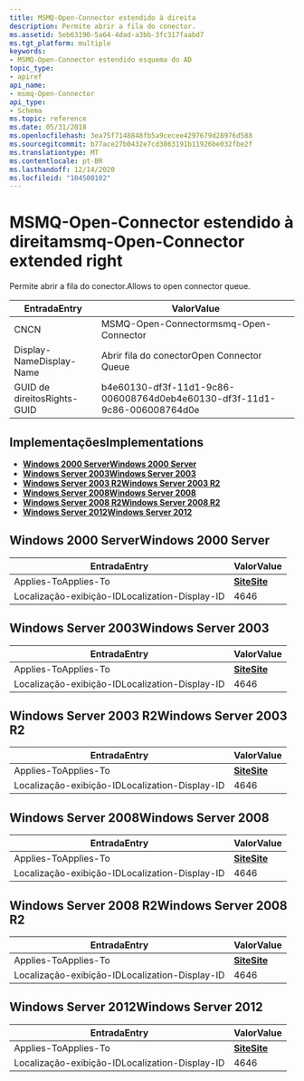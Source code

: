 ```yaml
---
title: MSMQ-Open-Connector estendido à direita
description: Permite abrir a fila do conector.
ms.assetid: 5eb63190-5a64-4dad-a3bb-3fc317faabd7
ms.tgt_platform: multiple
keywords:
- MSMQ-Open-Connector estendido esquema do AD
topic_type:
- apiref
api_name:
- msmq-Open-Connector
api_type:
- Schema
ms.topic: reference
ms.date: 05/31/2018
ms.openlocfilehash: 3ea75f7148848fb5a9cecee4297679d28976d588
ms.sourcegitcommit: b77ace27b0432e7cd3863191b11926be032fbe2f
ms.translationtype: MT
ms.contentlocale: pt-BR
ms.lasthandoff: 12/14/2020
ms.locfileid: "104500102"
---
```

# <a name="msmq-open-connector-extended-right"></a><span data-ttu-id="13eab-104">MSMQ-Open-Connector estendido à direita</span><span class="sxs-lookup"><span data-stu-id="13eab-104">msmq-Open-Connector extended right</span></span>

<span data-ttu-id="13eab-105">Permite abrir a fila do conector.</span><span class="sxs-lookup"><span data-stu-id="13eab-105">Allows to open connector queue.</span></span>



| <span data-ttu-id="13eab-106">Entrada</span><span class="sxs-lookup"><span data-stu-id="13eab-106">Entry</span></span> | <span data-ttu-id="13eab-107">Valor</span><span class="sxs-lookup"><span data-stu-id="13eab-107">Value</span></span> |
|--------------|--------------------------------------|
| <span data-ttu-id="13eab-108">CN</span><span class="sxs-lookup"><span data-stu-id="13eab-108">CN</span></span>           | <span data-ttu-id="13eab-109">MSMQ-Open-Connector</span><span class="sxs-lookup"><span data-stu-id="13eab-109">msmq-Open-Connector</span></span>                  |
| <span data-ttu-id="13eab-110">Display-Name</span><span class="sxs-lookup"><span data-stu-id="13eab-110">Display-Name</span></span> | <span data-ttu-id="13eab-111">Abrir fila do conector</span><span class="sxs-lookup"><span data-stu-id="13eab-111">Open Connector Queue</span></span>                 |
| <span data-ttu-id="13eab-112">GUID de direitos</span><span class="sxs-lookup"><span data-stu-id="13eab-112">Rights-GUID</span></span>  | <span data-ttu-id="13eab-113">b4e60130-df3f-11d1-9c86-006008764d0e</span><span class="sxs-lookup"><span data-stu-id="13eab-113">b4e60130-df3f-11d1-9c86-006008764d0e</span></span> |



## <a name="implementations"></a><span data-ttu-id="13eab-114">Implementações</span><span class="sxs-lookup"><span data-stu-id="13eab-114">Implementations</span></span>

-   [<span data-ttu-id="13eab-115">**Windows 2000 Server**</span><span class="sxs-lookup"><span data-stu-id="13eab-115">**Windows 2000 Server**</span></span>](#windows-2000-server)
-   [<span data-ttu-id="13eab-116">**Windows Server 2003**</span><span class="sxs-lookup"><span data-stu-id="13eab-116">**Windows Server 2003**</span></span>](#windows-server-2003)
-   [<span data-ttu-id="13eab-117">**Windows Server 2003 R2**</span><span class="sxs-lookup"><span data-stu-id="13eab-117">**Windows Server 2003 R2**</span></span>](#windows-server-2003-r2)
-   [<span data-ttu-id="13eab-118">**Windows Server 2008**</span><span class="sxs-lookup"><span data-stu-id="13eab-118">**Windows Server 2008**</span></span>](#windows-server-2008)
-   [<span data-ttu-id="13eab-119">**Windows Server 2008 R2**</span><span class="sxs-lookup"><span data-stu-id="13eab-119">**Windows Server 2008 R2**</span></span>](#windows-server-2008-r2)
-   [<span data-ttu-id="13eab-120">**Windows Server 2012**</span><span class="sxs-lookup"><span data-stu-id="13eab-120">**Windows Server 2012**</span></span>](#windows-server-2012)

## <a name="windows-2000-server"></a><span data-ttu-id="13eab-121">Windows 2000 Server</span><span class="sxs-lookup"><span data-stu-id="13eab-121">Windows 2000 Server</span></span>



| <span data-ttu-id="13eab-122">Entrada</span><span class="sxs-lookup"><span data-stu-id="13eab-122">Entry</span></span> | <span data-ttu-id="13eab-123">Valor</span><span class="sxs-lookup"><span data-stu-id="13eab-123">Value</span></span> |
|-------------------------|-----------------------------------|
| <span data-ttu-id="13eab-124">Applies-To</span><span class="sxs-lookup"><span data-stu-id="13eab-124">Applies-To</span></span>              | [<span data-ttu-id="13eab-125">**Site**</span><span class="sxs-lookup"><span data-stu-id="13eab-125">**Site**</span></span>](c-site.md)<br/> |
| <span data-ttu-id="13eab-126">Localização-exibição-ID</span><span class="sxs-lookup"><span data-stu-id="13eab-126">Localization-Display-ID</span></span> | <span data-ttu-id="13eab-127">46</span><span class="sxs-lookup"><span data-stu-id="13eab-127">46</span></span>                                |



## <a name="windows-server-2003"></a><span data-ttu-id="13eab-128">Windows Server 2003</span><span class="sxs-lookup"><span data-stu-id="13eab-128">Windows Server 2003</span></span>



| <span data-ttu-id="13eab-129">Entrada</span><span class="sxs-lookup"><span data-stu-id="13eab-129">Entry</span></span> | <span data-ttu-id="13eab-130">Valor</span><span class="sxs-lookup"><span data-stu-id="13eab-130">Value</span></span> |
|-------------------------|-----------------------------------|
| <span data-ttu-id="13eab-131">Applies-To</span><span class="sxs-lookup"><span data-stu-id="13eab-131">Applies-To</span></span>              | [<span data-ttu-id="13eab-132">**Site**</span><span class="sxs-lookup"><span data-stu-id="13eab-132">**Site**</span></span>](c-site.md)<br/> |
| <span data-ttu-id="13eab-133">Localização-exibição-ID</span><span class="sxs-lookup"><span data-stu-id="13eab-133">Localization-Display-ID</span></span> | <span data-ttu-id="13eab-134">46</span><span class="sxs-lookup"><span data-stu-id="13eab-134">46</span></span>                                |



## <a name="windows-server-2003-r2"></a><span data-ttu-id="13eab-135">Windows Server 2003 R2</span><span class="sxs-lookup"><span data-stu-id="13eab-135">Windows Server 2003 R2</span></span>



| <span data-ttu-id="13eab-136">Entrada</span><span class="sxs-lookup"><span data-stu-id="13eab-136">Entry</span></span> | <span data-ttu-id="13eab-137">Valor</span><span class="sxs-lookup"><span data-stu-id="13eab-137">Value</span></span> |
|-------------------------|-----------------------------------|
| <span data-ttu-id="13eab-138">Applies-To</span><span class="sxs-lookup"><span data-stu-id="13eab-138">Applies-To</span></span>              | [<span data-ttu-id="13eab-139">**Site**</span><span class="sxs-lookup"><span data-stu-id="13eab-139">**Site**</span></span>](c-site.md)<br/> |
| <span data-ttu-id="13eab-140">Localização-exibição-ID</span><span class="sxs-lookup"><span data-stu-id="13eab-140">Localization-Display-ID</span></span> | <span data-ttu-id="13eab-141">46</span><span class="sxs-lookup"><span data-stu-id="13eab-141">46</span></span>                                |



## <a name="windows-server-2008"></a><span data-ttu-id="13eab-142">Windows Server 2008</span><span class="sxs-lookup"><span data-stu-id="13eab-142">Windows Server 2008</span></span>



| <span data-ttu-id="13eab-143">Entrada</span><span class="sxs-lookup"><span data-stu-id="13eab-143">Entry</span></span> | <span data-ttu-id="13eab-144">Valor</span><span class="sxs-lookup"><span data-stu-id="13eab-144">Value</span></span> |
|-------------------------|-----------------------------------|
| <span data-ttu-id="13eab-145">Applies-To</span><span class="sxs-lookup"><span data-stu-id="13eab-145">Applies-To</span></span>              | [<span data-ttu-id="13eab-146">**Site**</span><span class="sxs-lookup"><span data-stu-id="13eab-146">**Site**</span></span>](c-site.md)<br/> |
| <span data-ttu-id="13eab-147">Localização-exibição-ID</span><span class="sxs-lookup"><span data-stu-id="13eab-147">Localization-Display-ID</span></span> | <span data-ttu-id="13eab-148">46</span><span class="sxs-lookup"><span data-stu-id="13eab-148">46</span></span>                                |



## <a name="windows-server-2008-r2"></a><span data-ttu-id="13eab-149">Windows Server 2008 R2</span><span class="sxs-lookup"><span data-stu-id="13eab-149">Windows Server 2008 R2</span></span>



| <span data-ttu-id="13eab-150">Entrada</span><span class="sxs-lookup"><span data-stu-id="13eab-150">Entry</span></span> | <span data-ttu-id="13eab-151">Valor</span><span class="sxs-lookup"><span data-stu-id="13eab-151">Value</span></span> |
|-------------------------|-----------------------------------|
| <span data-ttu-id="13eab-152">Applies-To</span><span class="sxs-lookup"><span data-stu-id="13eab-152">Applies-To</span></span>              | [<span data-ttu-id="13eab-153">**Site**</span><span class="sxs-lookup"><span data-stu-id="13eab-153">**Site**</span></span>](c-site.md)<br/> |
| <span data-ttu-id="13eab-154">Localização-exibição-ID</span><span class="sxs-lookup"><span data-stu-id="13eab-154">Localization-Display-ID</span></span> | <span data-ttu-id="13eab-155">46</span><span class="sxs-lookup"><span data-stu-id="13eab-155">46</span></span>                                |



## <a name="windows-server-2012"></a><span data-ttu-id="13eab-156">Windows Server 2012</span><span class="sxs-lookup"><span data-stu-id="13eab-156">Windows Server 2012</span></span>



| <span data-ttu-id="13eab-157">Entrada</span><span class="sxs-lookup"><span data-stu-id="13eab-157">Entry</span></span> | <span data-ttu-id="13eab-158">Valor</span><span class="sxs-lookup"><span data-stu-id="13eab-158">Value</span></span> |
|-------------------------|-----------------------------------|
| <span data-ttu-id="13eab-159">Applies-To</span><span class="sxs-lookup"><span data-stu-id="13eab-159">Applies-To</span></span>              | [<span data-ttu-id="13eab-160">**Site**</span><span class="sxs-lookup"><span data-stu-id="13eab-160">**Site**</span></span>](c-site.md)<br/> |
| <span data-ttu-id="13eab-161">Localização-exibição-ID</span><span class="sxs-lookup"><span data-stu-id="13eab-161">Localization-Display-ID</span></span> | <span data-ttu-id="13eab-162">46</span><span class="sxs-lookup"><span data-stu-id="13eab-162">46</span></span>                                |



 

 





